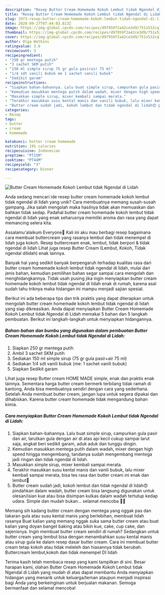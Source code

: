 ```yaml
---
description: "Resep Butter Cream Homemade Kokoh Lembut tidak Ngendal di Lidah Anti Gagal"
title: "Resep Butter Cream Homemade Kokoh Lembut tidak Ngendal di Lidah Anti Gagal"
slug: 2973-resep-butter-cream-homemade-kokoh-lembut-tidak-ngendal-di-lidah-anti-gagal
date: 2020-09-27T07:44:03.813Z
image: https://img-global.cpcdn.com/recipes/d97959f2a42ce3d9/751x532cq70/butter-cream-homemade-kokoh-lembut-tidak-ngendal-di-lidah-foto-resep-utama.jpg
thumbnail: https://img-global.cpcdn.com/recipes/d97959f2a42ce3d9/751x532cq70/butter-cream-homemade-kokoh-lembut-tidak-ngendal-di-lidah-foto-resep-utama.jpg
cover: https://img-global.cpcdn.com/recipes/d97959f2a42ce3d9/751x532cq70/butter-cream-homemade-kokoh-lembut-tidak-ngendal-di-lidah-foto-resep-utama.jpg
author: Olga Watkins
ratingvalue: 3.6
reviewcount: 3
recipeingredient:
- "250 gr mentega putih"
- "3 sachet SKM putih"
- "150 ml simple sirup 75 gr gula pasirair 75 ml"
- "1/4 sdt vanili bubuk me 1 sachet vanili bubuk"
- "Sedikit garam"
recipeinstructions:
- "Siapkan bahan-bahannya. Lalu buat simple sirup, campurkan gula pasir dan air, larutkan gula dengan air di atas api kecil cukup sampai larut saja, angkat beri sedikit garam, aduk aduk dan tunggu dingin."
- "Kemudian masukkan mentega putih dalam wadah, mixer dengan high speed hingga mengembang, tandanya sudah mengembang mentega jadi ringan dan tidak ngendal di lidah."
- "Masukkan simple sirup, mixer kembali sampai merata."
- "Terakhir masukkan susu kental manis dan vanili bubuk, lalu mixer kembali sampai merata, bisa tes rasa dan butter cream ini enak dan lembut🤗"
- "Butter cream sudah jadi, kokoh lembut dan tidak ngendal di lidah😍 pindahkan dalam wadah, butter cream bisa langsung digunakan untuk olesan/isian kue atau bisa disimpan kulkas dalam wadah tertutup kedap udara. Simple dan mudah bukan... selamat mencoba 🤗🤗"
categories:
- Resep
tags:
- butter
- cream
- homemade

katakunci: butter cream homemade 
nutrition: 191 calories
recipecuisine: Indonesian
preptime: "PT15M"
cooktime: "PT44M"
recipeyield: "3"
recipecategory: Dinner

---
```



![Butter Cream Homemade Kokoh Lembut tidak Ngendal di Lidah](https://img-global.cpcdn.com/recipes/d97959f2a42ce3d9/751x532cq70/butter-cream-homemade-kokoh-lembut-tidak-ngendal-di-lidah-foto-resep-utama.jpg)

Anda sedang mencari ide resep butter cream homemade kokoh lembut tidak ngendal di lidah yang unik? Cara membuatnya memang susah-susah gampang. Jika salah mengolah maka hasilnya tidak akan memuaskan dan bahkan tidak sedap. Padahal butter cream homemade kokoh lembut tidak ngendal di lidah yang enak seharusnya memiliki aroma dan rasa yang dapat memancing selera kita.

Assalamu&#39;alaikum Everyone🤗 Kali ini aku mau berbagi resep bagaimana cara membuat buttercream yang rasanya lembut dan tidak menempel di lidah juga kokoh. Resep buttercream enak, lembut, tidak berpori &amp; tidak ngendal di lidah Lihat juga resep Butter Cream (Lembut, Kokoh, Tidak ngendal dilidah) enak lainnya.

Banyak hal yang sedikit banyak berpengaruh terhadap kualitas rasa dari butter cream homemade kokoh lembut tidak ngendal di lidah, mulai dari jenis bahan, kemudian pemilihan bahan segar sampai cara mengolah dan menghidangkannya. Tidak usah pusing jika ingin menyiapkan butter cream homemade kokoh lembut tidak ngendal di lidah enak di rumah, karena asal sudah tahu triknya maka hidangan ini mampu menjadi sajian spesial.


Berikut ini ada beberapa tips dan trik praktis yang dapat diterapkan untuk mengolah butter cream homemade kokoh lembut tidak ngendal di lidah yang siap dikreasikan. Anda dapat menyiapkan Butter Cream Homemade Kokoh Lembut tidak Ngendal di Lidah memakai 5 bahan dan 5 langkah pembuatan. Berikut ini langkah-langkah untuk menyiapkan hidangannya.

<!--inarticleads1-->

##### Bahan-bahan dan bumbu yang digunakan dalam pembuatan Butter Cream Homemade Kokoh Lembut tidak Ngendal di Lidah:

1. Siapkan 250 gr mentega putih
1. Ambil 3 sachet SKM putih
1. Sediakan 150 ml simple sirup (75 gr gula pasir+air 75 ml)
1. Sediakan 1/4 sdt vanili bubuk (me: 1 sachet vanili bubuk)
1. Siapkan Sedikit garam


Lihat juga resep Butter cream HOME MADE simple, enak dan praktis enak lainnya. Sementara harga butter cream bermerk terbilang tidak ramah di kantong, Anda bisa membuatnya sendiri dengan cara yang sederhana. Setelah Anda membuat butter cream, jangan lupa untuk segera dipakai dan dihabiskan. Karena butter cream homemade tidak mengandung bahan kimia. 

<!--inarticleads2-->

##### Cara menyiapkan Butter Cream Homemade Kokoh Lembut tidak Ngendal di Lidah:

1. Siapkan bahan-bahannya. Lalu buat simple sirup, campurkan gula pasir dan air, larutkan gula dengan air di atas api kecil cukup sampai larut saja, angkat beri sedikit garam, aduk aduk dan tunggu dingin.
1. Kemudian masukkan mentega putih dalam wadah, mixer dengan high speed hingga mengembang, tandanya sudah mengembang mentega jadi ringan dan tidak ngendal di lidah.
1. Masukkan simple sirup, mixer kembali sampai merata.
1. Terakhir masukkan susu kental manis dan vanili bubuk, lalu mixer kembali sampai merata, bisa tes rasa dan butter cream ini enak dan lembut🤗
1. Butter cream sudah jadi, kokoh lembut dan tidak ngendal di lidah😍 pindahkan dalam wadah, butter cream bisa langsung digunakan untuk olesan/isian kue atau bisa disimpan kulkas dalam wadah tertutup kedap udara. Simple dan mudah bukan... selamat mencoba 🤗🤗


Memang sih kadang butter cream dengan mentega yang nggak pas dan takaran gula atau susu kental manis yang berlebihan, membuat lidah rasanya Buat kalian yang memang nggak suka sama butter cream atau buat kalian yang doyan banget baking atau bikin kue, cake, cup cake, dan sejenisnya. Ingin membuat butter cream sendiri di rumah? Sedangkan untuk butter cream yang lembut bisa dengan menambahkan susu kental manis atau sirup gula ke dalam resep dasar butter cream. Cara ini membuat butter cream tetap kokoh atau tidak meleleh dan hiasannya tidak berubah. Buttercream lembut,kokoh dan tidak menempel DI lidah 

Terima kasih telah membaca resep yang kami tampilkan di sini. Besar harapan kami, olahan Butter Cream Homemade Kokoh Lembut tidak Ngendal di Lidah yang mudah di atas dapat membantu Anda menyiapkan hidangan yang menarik untuk keluarga/teman ataupun menjadi inspirasi bagi Anda yang berkeinginan untuk berjualan makanan. Semoga bermanfaat dan selamat mencoba!
